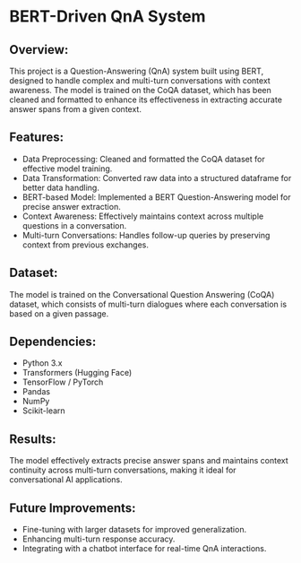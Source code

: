 # BERT-Driven QnA System
## Overview:
This project is a Question-Answering (QnA) system built using BERT, designed to handle complex and multi-turn conversations with context awareness. The model is trained on the CoQA dataset, which has been cleaned and formatted to enhance its effectiveness in extracting accurate answer spans from a given context.

## Features:
  * Data Preprocessing: Cleaned and formatted the CoQA dataset for effective model training.
  * Data Transformation: Converted raw data into a structured dataframe for better data handling.
  * BERT-based Model: Implemented a BERT Question-Answering model for precise answer extraction.
  * Context Awareness: Effectively maintains context across multiple questions in a conversation.
  * Multi-turn Conversations: Handles follow-up queries by preserving context from previous exchanges.

## Dataset:
The model is trained on the Conversational Question Answering (CoQA) dataset, which consists of multi-turn dialogues where each conversation is based on a given passage.

## Dependencies:
  * Python 3.x
  * Transformers (Hugging Face)
  * TensorFlow / PyTorch
  * Pandas
  * NumPy
  * Scikit-learn

## Results:
The model effectively extracts precise answer spans and maintains context continuity across multi-turn conversations, making it ideal for conversational AI applications.

## Future Improvements:
 * Fine-tuning with larger datasets for improved generalization.
 * Enhancing multi-turn response accuracy.
 * Integrating with a chatbot interface for real-time QnA interactions.
